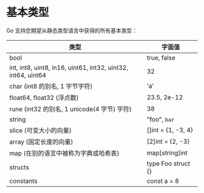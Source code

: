# 基本类型

Go 支持您期望从静态类型语言中获得的所有基本类型：

|    类型                                                            | 字面值        |
| ------------------------------------------------------------------ | ------------ |
| bool                                                               |  true, false |
| int, int8, uint8, in16, uint61, int32, uint32, int64, uint64       |  32          |
| char (int8 的别名, 1 字节字符)                                      |  'a'         |
| float64, float32 (浮点数)                                          |  23.5, 2e-12 |
| rune (int32 的别名, 1 unicode(4 字节) 字符)                         |  38          |
| string                                                             |  "foo", `bar`       |
| slice (可变大小的向量)                                              |  []int = {1, -3, 4} |
| array (固定长度的向量)                                              |  [2]int = {2, -3}   |
| map (在别的语言中被称为字典或哈希表)                                  |  map[string]int     |
| structs                                                            |  type Foo struct {} |
| constants                                                          |  const a = 8 |
